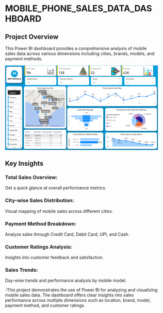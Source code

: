 # MOBILE_PHONE_SALES_DATA_DASHBOARD

## Project Overview
This Power BI dashboard provides a comprehensive analysis of mobile sales data across various dimensions including cities, brands, models, and payment methods.

![Microsoft_PowerBI_Dashboard](PowerBI.PNG)

## Key Insights

### Total Sales Overview:
Get a quick glance at overall performance metrics.

### City-wise Sales Distribution:
Visual mapping of mobile sales across different cities.

### Payment Method Breakdown:
Analyze sales through Credit Card, Debit Card, UPI, and Cash.

### Customer Ratings Analysis:
Insights into customer feedback and satisfaction.

### Sales Trends:
Day-wise trends and performance analysis by mobile model.

-This project demonstrates the use of Power BI for analyzing and visualizing mobile sales data. The dashboard offers clear insights into sales performance across multiple dimensions such as location, brand, model, payment method, and customer ratings.

